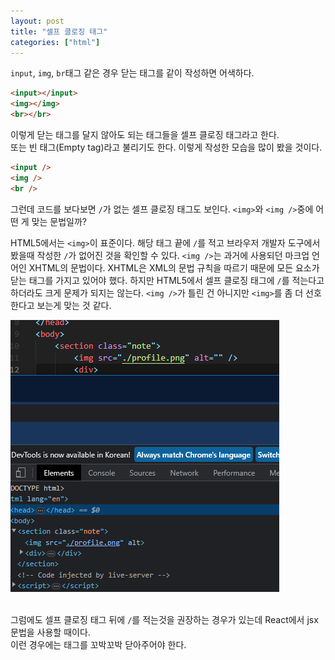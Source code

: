```yaml
---
layout: post
title: "셀프 클로징 태그"
categories: ["html"]
---
```


`input`, `img`, `br`태그 같은 경우 닫는 태그를 같이 작성하면 어색하다.

```html
<input></input>
<img></img>
<br></br>
```

이렇게 닫는 태그를 달지 않아도 되는 태그들을 셀프 클로징 태그라고 한다.  
또는 빈 태그(Empty tag)라고 불리기도 한다.
이렇게 작성한 모습을 많이 봤을 것이다.

```html
<input />
<img />
<br />
```

그런데 코드를 보다보면 `/`가 없는 셀프 클로징 태그도 보인다. `<img>`와 `<img />`중에 어떤 게 맞는 문법일까?

HTML5에서는 `<img>`이 표준이다. 해당 태그 끝에 `/`를 적고 브라우저 개발자 도구에서 봤을때 작성한 `/`가 없어진 것을 확인할 수 있다. `<img />`는 과거에 사용되던 마크업 언어인 XHTML의 문법이다. XHTML은 XML의 문법 규칙을 따르기 때문에 모든 요소가 닫는 태그를 가지고 있어야 했다.
하지만 HTML5에서 셀프 클로징 태그에 `/`를 적는다고 하더라도 크게 문제가 되지는 않는다. `<img />`가 틀린 건 아니지만 `<img>`를 좀 더 선호한다고 보는게 맞는 것 같다.

![셀프 클로징 태그](/assets/img/self-closing-tag.png)
<br><br>

그럼에도 셀프 클로징 태그 뒤에 `/`를 적는것을 권장하는 경우가 있는데 React에서 jsx 문법을 사용할 때이다.  
이런 경우에는 태그를 꼬박꼬박 닫아주어야 한다.
